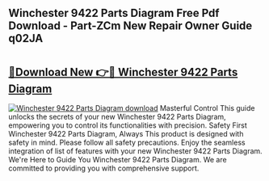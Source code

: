 ## Winchester 9422 Parts Diagram Free Pdf Download - Part-ZCm New Repair Owner Guide q02JA

# <h2><a href="http://dfi7bxd.blite.top/?on=Winchester+9422+Parts+Diagram">🔗Download New 👉🔴 Winchester 9422 Parts Diagram</a></h2>

[![Winchester 9422 Parts Diagram download](https://i.imgur.com/lujVjoI.png)](http://dfi7bxd.blite.top/?on=Winchester+9422+Parts+Diagram)
Masterful Control This guide unlocks the secrets of your new Winchester 9422 Parts Diagram, empowering you to control its functionalities with precision. Safety First Winchester 9422 Parts Diagram, Always This product is designed with safety in mind. Please follow all safety precautions. Enjoy the seamless integration of list of features with your new Winchester 9422 Parts Diagram. We're Here to Guide You Winchester 9422 Parts Diagram. We are committed to providing you with comprehensive support.
